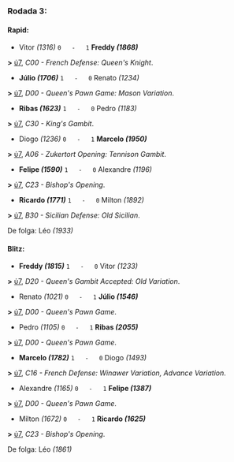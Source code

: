 ### Rodada 3:

#### Rapid:

* Vitor *(1316)* `0   -   1` **Freddy *(1868)*** 

**>** [ὑ7](https://www.lichess.org/mPoMdB5X), *C00 - French Defense: Queen's Knight*.
* **Júlio *(1706)*** `1   -   0` Renato *(1234)* 

**>** [ὑ7](https://www.lichess.org/UoTKilWT), *D00 - Queen's Pawn Game: Mason Variation*.
* **Ribas *(1623)*** `1   -   0` Pedro *(1183)* 

**>** [ὑ7](https://www.lichess.org/rwRiLi0u), *C30 - King's Gambit*.
* Diogo *(1236)* `0   -   1` **Marcelo *(1950)*** 

**>** [ὑ7](https://www.lichess.org/iTEYyYuH), *A06 - Zukertort Opening: Tennison Gambit*.
* **Felipe *(1590)*** `1   -   0` Alexandre *(1196)* 

**>** [ὑ7](https://www.lichess.org/AjfNFS7V), *C23 - Bishop's Opening*.
* **Ricardo *(1771)*** `1   -   0` Milton *(1892)* 

**>** [ὑ7](https://www.lichess.org/ONIds6vg), *B30 - Sicilian Defense: Old Sicilian*.

De folga: Léo *(1933)*

#### Blitz:

* **Freddy *(1815)*** `1   -   0` Vitor *(1233)* 

**>** [ὑ7](https://www.lichess.org/2NkAyca4), *D20 - Queen's Gambit Accepted: Old Variation*.
* Renato *(1021)* `0   -   1` **Júlio *(1546)*** 

**>** [ὑ7](https://www.lichess.org/sGYNFcf4), *D00 - Queen's Pawn Game*.
* Pedro *(1105)* `0   -   1` **Ribas *(2055)*** 

**>** [ὑ7](https://www.lichess.org/XPb1HyYk), *D00 - Queen's Pawn Game*.
* **Marcelo *(1782)*** `1   -   0` Diogo *(1493)* 

**>** [ὑ7](https://www.lichess.org/5TFXe391), *C16 - French Defense: Winawer Variation, Advance Variation*.
* Alexandre *(1165)* `0   -   1` **Felipe *(1387)*** 

**>** [ὑ7](https://www.lichess.org/Ph54JBSv), *D00 - Queen's Pawn Game*.
* Milton *(1672)* `0   -   1` **Ricardo *(1625)*** 

**>** [ὑ7](https://www.lichess.org/fWgQh4gz), *C23 - Bishop's Opening*.

De folga: Léo *(1861)*

